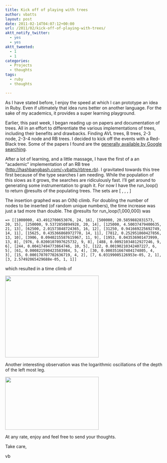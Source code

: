 ```yaml
---
title: Kick off of playing with trees
author: vbatts
layout: post
date: 2011-02-14T04:07:12+00:00
url: /2011/02/kick-off-of-playing-with-trees/
aktt_notify_twitter:
  - yes
  - yes
aktt_tweeted:
  - 1
  - 1
categories:
  - Projects
  - thoughts
tags:
  - ruby
  - thoughts

---
```

As I have stated before, I enjoy the speed at which I can prototype an idea in Ruby. Even if ultimately that idea runs better on another language. For the sake of my academics, it provides a super learning playground. 

Earlier, this past week, I began reading up on papers and documentation of trees. All in an effort to differentiate the various implementations of trees, including their benefits and drawbacks. Finding AVL trees, B trees, 2-3 node, 2-3-4 node and RB trees. I decided to kick off the events with a Red-Black tree. Some of the papers I found are the [generally available by Google searching][1]. 

After a lot of learning, and a little massage, I have the first of a an &#8220;academic&#8221; implementation of an RB tree (<http://hashbangbash.com/~vbatts/rbtree.rb>). I gravitated towards this tree first because of the type searches I am needing. While the population of this slows as it grows, the searches are ridiculously fast. I&#8217;ll get around to generating some instrumentation to graph it. For now I have the run_loop(<int>) to return @results of the populating trees. The sets are [ <number of nodes>, <seconds>, <deepest left most left>, <deepest rightmost leg>] 

The insertion graphed was an O(N) climb. For doubling the number of nodes to be inserted (of random unique numbers), the time increase was just a tad more than double. The @results for run_loop(1,000,000) was
  
`=> [[1000000, 43.4912700653076, 24, 16], [500000, 20.5859882831573, 20, 15], [250000, 9.5372850894928, 20, 14], [125000, 4.50037479400635, 21, 13], [62500, 2.01573848724365, 16, 12], [31250, 0.941669225692749, 14, 11], [15625, 0.435366868972778, 14, 11], [7812, 0.252951860427856, 13, 10], [3906, 0.0940215587615967, 11, 9], [1953, 0.043536901473999, 13, 8], [976, 0.0200107097625732, 9, 8], [488, 0.00921034812927246, 9, 6], [244, 0.00417494773864746, 10, 5], [122, 0.00190210342407227, 6, 5], [61, 0.000821590423583984, 5, 4], [30, 0.000351667404174805, 4, 3], [15, 0.000170707702636719, 4, 2], [7, 6.03199005126953e-05, 2, 1], [3, 2.57492065429688e-05, 1, 1]]` 
  
which resulted in a time climb of 
  
[<img src="http://blog-mindful.rhcloud.com/wp-content/uploads/2011/02/graph1-300x263.png" alt="" title="graph1" width="300" height="263" />][2]
  

  
Another interesting observation was the logarithmic oscillations of the depth of the left most leg. 
  
[<img src="http://blog-mindful.rhcloud.com/wp-content/uploads/2011/02/graph2-300x170.png" alt="" title="graph2" width="300" height="170" />][3] 

At any rate, enjoy and feel free to send your thoughts.
  
Take care,
  
vb

 [1]: http://www.google.com/search?q=red+black+trees+filetype:pdf
 [2]: http://blog-mindful.rhcloud.com/wp-content/uploads/2011/02/graph1.png
 [3]: http://blog-mindful.rhcloud.com/wp-content/uploads/2011/02/graph2.png